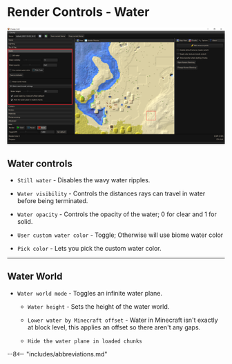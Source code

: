 # Render Controls - Water

![Render controls Water](../../img/user_interface/render_controls/water.png)

## Water controls

- `Still water` - Disables the wavy water ripples.

- `Water visibility` - Controls the distances rays can travel in water before being terminated.

- `Water opacity` - Controls the opacity of the water; 0 for clear and 1 for solid.

- `User custom water color` - Toggle; Otherwise will use biome water color

- `Pick color` - Lets you pick the custom water color.

---

## Water World

- `Water world mode` - Toggles an infinite water plane.

	- `Water height` - Sets the height of the water world.
	
	- `Lower water by Minecraft offset` - Water in Minecraft isn't exactly at block level, this applies an offset so there aren't any gaps.
	
	- `Hide the water plane in loaded chunks`

--8<-- "includes/abbreviations.md"
